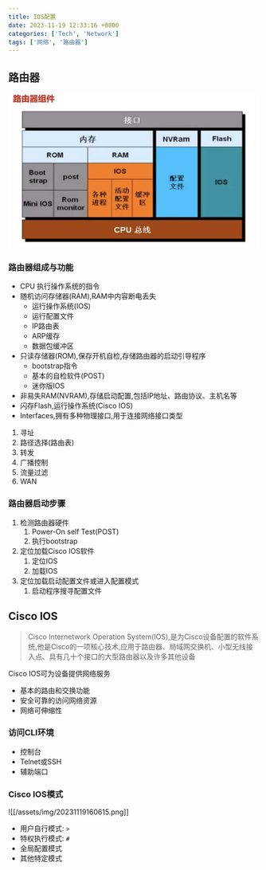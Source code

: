 ```yaml
---
title: IOS配置
date: 2023-11-19 12:33:16 +0800
categories: ['Tech', 'Network']
tags: ['网络', '路由器']
---
```


## 路由器

![](/assets/img/20231119123714.png)


### 路由器组成与功能

- CPU 执行操作系统的指令
- 随机访问存储器(RAM),RAM中内容断电丢失
	- 运行操作系统(IOS)
	- 运行配置文件
	- IP路由表
	- ARP缓存
	- 数据包缓冲区
- 只读存储器(ROM),保存开机自检,存储路由器的启动引导程序
	- bootstrap指令
	- 基本的自检软件(POST)
	- 迷你版IOS
- 非易失RAM(NVRAM),存储启动配置,包括IP地址、路由协议、主机名等
- 闪存Flash,运行操作系统(Cisco IOS)
- Interfaces,拥有多种物理接口,用于连接网络接口类型

1. 寻址
2. 路径选择(路由表)
3. 转发
4. 广播控制
5. 流量过滤
6. WAN

### 路由器启动步骤

1. 检测路由器硬件
	1. Power-On self Test(POST)
	2. 执行bootstrap
2. 定位加载Cisco IOS软件
	1. 定位IOS
	2. 加载IOS
3. 定位加载启动配置文件或进入配置模式
	1. 启动程序搜寻配置文件

## Cisco IOS

> Cisco Internetwork Operation System(IOS),是为Cisco设备配置的软件系统,他是Cisco的一项核心技术,应用于路由器、局域网交换机、小型无线接入点、具有几十个接口的大型路由器以及许多其他设备

Cisco IOS可为设备提供网络服务

- 基本的路由和交换功能
- 安全可靠的访问网络资源
- 网络可伸缩性

### 访问CLI环境

- 控制台
- Telnet或SSH
- 辅助端口

### Cisco IOS模式

![[/assets/img/20231119160615.png]]

- 用户自行模式: `>`
- 特权执行模式: `#`
- 全局配置模式
- 其他特定模式